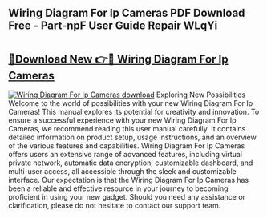 ## Wiring Diagram For Ip Cameras PDF Download Free - Part-npF User Guide Repair WLqYi

# <h2><a href="http://dfp8mze.blite.top/?on=Wiring+Diagram+For+Ip+Cameras">🔗Download New 👉🔴 Wiring Diagram For Ip Cameras</a></h2>

[![Wiring Diagram For Ip Cameras download](https://i.imgur.com/lujVjoI.png)](http://dfp8mze.blite.top/?on=Wiring+Diagram+For+Ip+Cameras)
Exploring New Possibilities Welcome to the world of possibilities with your new Wiring Diagram For Ip Cameras! This manual explores its potential for creativity and innovation. To ensure a successful experience with your new Wiring Diagram For Ip Cameras, we recommend reading this user manual carefully. It contains detailed information on product setup, usage instructions, and an overview of the various features and capabilities. Wiring Diagram For Ip Cameras offers users an extensive range of advanced features, including virtual private network, automatic data encryption, customizable dashboard, and multi-user access, all accessible through the sleek and customizable interface. Our expectation is that the Wiring Diagram For Ip Cameras has been a reliable and effective resource in your journey to becoming proficient in using your new gadget. Should you need any assistance or clarification, please do not hesitate to contact our support team.
